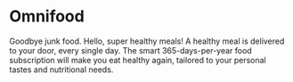 # Omnifood

Goodbye junk food. Hello, super healthy meals! A healthy meal is delivered to your door, every single day. The smart 365-days-per-year food subscription will make you eat healthy again, tailored to your personal tastes and nutritional needs.
